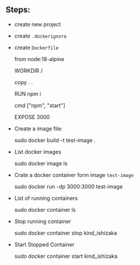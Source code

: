 ## Steps:

*   create new project 

*   create `.dockerignore`

*   create `Dockerfile`

    from node:18-alpine

    WORKDIR /

    copy . .

    RUN npm i

    cmd ["npm", "start"]

    EXPOSE 3000


*   Create a image file:

    sudo docker build -t test-image .


*   List docker images

    sudo docker image ls


*   Crate a docker container form image `test-image`

    sudo docker run -dp 3000:3000 test-image


*   List of running containers

    sudo docker container ls


*   Stop running container

    sudo docker container stop kind_ishizaka


*   Start Stopped Container

    sudo docker container start kind_ishizaka